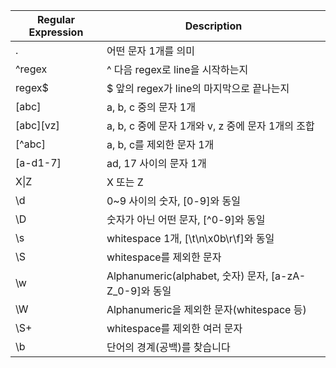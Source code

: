 |Regular Expression|Description|
|--|--|
|.|어떤 문자 1개를 의미|
|^regex|^ 다음 regex로 line을 시작하는지|
|regex$|$ 앞의 regex가 line의 마지막으로 끝나는지|
|[abc]|a, b, c 중의 문자 1개|
|[abc][vz]|a, b, c 중에 문자 1개와 v, z 중에 문자 1개의 조합|
|[^abc]|a, b, c를 제외한 문자 1개|
|[a-d1-7]|ad, 17 사이의 문자 1개|
|X\|Z|X 또는 Z|
|\d|	0~9 사이의 숫자, [0-9]와 동일|
|\D|	숫자가 아닌 어떤 문자, [^0-9]와 동일|
|\s|	whitespace 1개, [\t\n\x0b\r\f]와 동일|
|\S|	whitespace를 제외한 문자|
|\w|	Alphanumeric(alphabet, 숫자) 문자, [a-zA-Z_0-9]와 동일|
|\W|	Alphanumeric을 제외한 문자(whitespace 등)|
|\S+|	whitespace를 제외한 여러 문자|
|\b|	단어의 경계(공백)를 찾습니다|